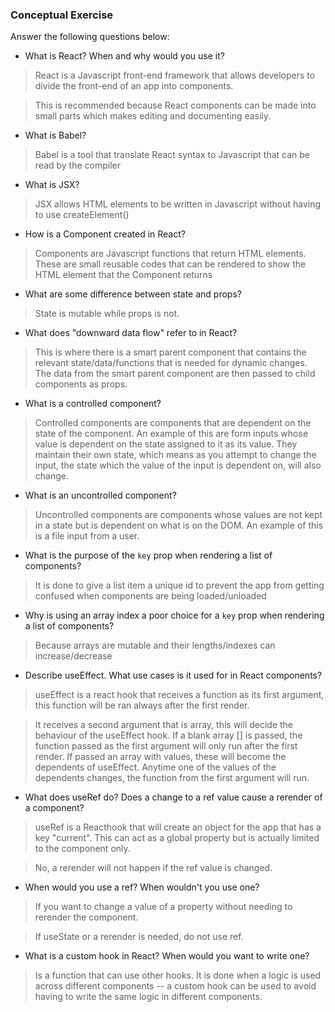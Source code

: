 ### Conceptual Exercise

Answer the following questions below:

- What is React? When and why would you use it?
> React is a Javascript front-end framework that allows developers to divide the front-end of an app into components.

> This is recommended because React components can be made into small parts which makes editing and documenting easily.
- What is Babel?
> Babel is a tool that translate React syntax to Javascript that can be read by the compiler 
- What is JSX?
> JSX allows HTML elements to be written in Javascript without having to use createElement()
- How is a Component created in React?
> Components are Javascript functions that return HTML elements. These are small reusable codes that can be rendered to show the HTML element that the Component returns
- What are some difference between state and props?
> State is mutable while props is not.
- What does "downward data flow" refer to in React?
> This is where there is a smart parent component that contains the relevant state/data/functions that is needed for dynamic changes. The data from the smart parent component are then passed to child components as props.
- What is a controlled component?
> Controlled components are components that are dependent on the state of the component. An example of this are form inputs whose value is dependent on the state assigned to it as its value. They maintain their own state, which means as you attempt to change the input, the state which the value of the input is dependent on, will also change.
- What is an uncontrolled component?
> Uncontrolled components are components whose values are not kept in a state but is dependent on what is on the DOM. An example of this is a file input from a user.
- What is the purpose of the `key` prop when rendering a list of components?
> It is done to give a list item a unique id to prevent the app from getting confused when components are being loaded/unloaded
- Why is using an array index a poor choice for a `key` prop when rendering a list of components?
> Because arrays are mutable and their lengths/indexes can increase/decrease
- Describe useEffect.  What use cases is it used for in React components?
> useEffect is a react hook that receives a function as its first argument, this function will be ran always after the first render.

> It receives a second argument that is array, this will decide the behaviour of the useEffect hook. If a blank array [] is passed, the function passed as the first argument will only run after the first render. If passed an array with values, these will become the dependents of useEffect. Anytime one of the values of the dependents changes, the function from the first argument will run.

- What does useRef do?  Does a change to a ref value cause a rerender of a component?
> useRef is a Reacthook that will create an object for the app that has a key "current". This can act as a global property but is actually limited to the component only.

> No, a rerender will not happen if the ref value is changed.
- When would you use a ref? When wouldn't you use one?
> If you want to change a value of a property without needing to rerender the component.

> If useState or a rerender is needed, do not use ref.
- What is a custom hook in React? When would you want to write one?
> Is a function that can use other hooks. It is done when a logic is used across different components -- a custom hook can be used to avoid having to write the same logic in different components.
